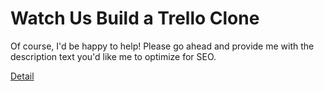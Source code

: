 # Watch Us Build a Trello Clone

Of course, I'd be happy to help! Please go ahead and provide me with the description text you'd like me to optimize for SEO. 

[Detail](https://eduitfree.com/courses/watch-us-build-a-trello-clone)